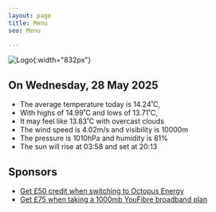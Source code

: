 ```yaml
---
layout: page
title: Menu
seo: Menu

---
```


![Logo](/images/logo.jpg){:width="832px"}

<!-- weather_marker starts -->
## On Wednesday, 28 May 2025

- The average temperature today is 14.24˚C,
- With highs of 14.99˚C and lows of 13.71˚C,
- It may feel like 13.83˚C with overcast clouds
- The wind speed is 4.02m/s and visibility is 10000m
- The pressure is 1010hPa and humidity is 81%
- The sun will rise at 03:58 and set at 20:13

<!-- weather_marker ends -->

## Sponsors

- [Get £50 credit when switching to Octopus Energy](https://bit.ly/3oD1nnS)
- [Get £75 when taking a 1000mb YouFibre broadband plan](https://aklam.io/91zWhU?)
